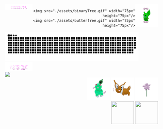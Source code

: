


 <img align="left" src="./assets/commits.svg" width="90px" height="20px" /> 
     <img  align="right" src="./assets/grimLeaper.gif" width="75px" height="75px"/> 
   <div align="right" width="50%">

    <img src="./assets/binaryTree.gif" width="75px" height="75px"/>
    <img src="./assets/butterfree.gif" width="75px" height="75px"/>
  </div>
  <div align="left" width="50%"> <a href=#><img src="contributions.svg" width="440px" height="96px"></a>  </div>
 <div align="left" width="50%">  <img src="./assets/visitorCount.svg" width="90px" height="30px"/> </div>
<div align="left" width="50%">  <img src="https://profile-counter.glitch.me/mollybeach/count.svg" /></div>


 
  


   <div align="right" width="50%">
      <img src="./assets/chikorita.gif" width="75px" height="75px"/>
      <img src="./assets/eevee.gif" width="75px" height="75px"/>
      <img src="./assets/flower.gif" width="75px" height="75px"/>
    </div>
    <div align="right" width="50%"> 
      <img src="./assets/fidgetToy.gif" width="75px" height="75px"/>
      <img src="./assets/rgbToVec3Colors.gif" width="75px" height="75px"/>
   </div>





